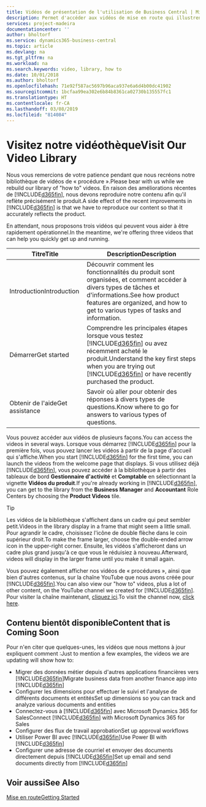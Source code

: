 ```yaml
---
title: Vidéos de présentation de l'utilisation de Business Central | Microsoft Docs
description: Permet d'accéder aux vidéos de mise en route qui illustrent comment effectuer des tâches courantes.
services: project-madeira
documentationcenter: ''
author: bholtorf
ms.service: dynamics365-business-central
ms.topic: article
ms.devlang: na
ms.tgt_pltfrm: na
ms.workload: na
ms.search.keywords: video, library, how to
ms.date: 10/01/2018
ms.author: bholtorf
ms.openlocfilehash: 71e92f587ac5697b96aca937e6a6d4b00dc41902
ms.sourcegitcommit: 1bcfaa99ea302e6b84b8361ca02730b135557fc1
ms.translationtype: HT
ms.contentlocale: fr-CA
ms.lasthandoff: 03/08/2019
ms.locfileid: "814084"
---
```

# <a name="visit-our-video-library"></a><span data-ttu-id="cd30f-103">Visitez notre vidéothèque</span><span class="sxs-lookup"><span data-stu-id="cd30f-103">Visit Our Video Library</span></span>
<span data-ttu-id="cd30f-104">Nous vous remercions de votre patience pendant que nous recréons notre bibliothèque de vidéos de « procédure ».</span><span class="sxs-lookup"><span data-stu-id="cd30f-104">Please bear with us while we rebuild our library of "how to" videos.</span></span> <span data-ttu-id="cd30f-105">En raison des améliorations récentes de [!INCLUDE[d365fin](includes/d365fin_md.md)], nous devons reproduire notre contenu afin qu'il reflète précisément le produit.</span><span class="sxs-lookup"><span data-stu-id="cd30f-105">A side effect of the recent improvements in [!INCLUDE[d365fin](includes/d365fin_md.md)] is that we have to reproduce our content so that it accurately reflects the product.</span></span> 

<span data-ttu-id="cd30f-106">En attendant, nous proposons trois vidéos qui peuvent vous aider à être rapidement opérationnel.</span><span class="sxs-lookup"><span data-stu-id="cd30f-106">In the meantime, we're offering three videos that can help you quickly get up and running.</span></span>

|<span data-ttu-id="cd30f-107">Titre</span><span class="sxs-lookup"><span data-stu-id="cd30f-107">Title</span></span>|<span data-ttu-id="cd30f-108">Description</span><span class="sxs-lookup"><span data-stu-id="cd30f-108">Description</span></span>|
|----|----|
|<span data-ttu-id="cd30f-109">Introduction</span><span class="sxs-lookup"><span data-stu-id="cd30f-109">Introduction</span></span>|<span data-ttu-id="cd30f-110">Découvrir comment les fonctionnalités du produit sont organisées, et comment accéder à divers types de tâches et d'informations.</span><span class="sxs-lookup"><span data-stu-id="cd30f-110">See how product features are organized, and how to get to various types of tasks and information.</span></span>|
|<span data-ttu-id="cd30f-111">Démarrer</span><span class="sxs-lookup"><span data-stu-id="cd30f-111">Get started</span></span>|<span data-ttu-id="cd30f-112">Comprendre les principales étapes lorsque vous testez [!INCLUDE[d365fin](includes/d365fin_md.md)] ou avez récemment acheté le produit.</span><span class="sxs-lookup"><span data-stu-id="cd30f-112">Understand the key first steps when you are trying out [!INCLUDE[d365fin](includes/d365fin_md.md)] or have recently purchased the product.</span></span> |
|<span data-ttu-id="cd30f-113">Obtenir de l'aide</span><span class="sxs-lookup"><span data-stu-id="cd30f-113">Get assistance</span></span>|<span data-ttu-id="cd30f-114">Savoir où aller pour obtenir des réponses à divers types de questions.</span><span class="sxs-lookup"><span data-stu-id="cd30f-114">Know where to go for answers to various types of questions.</span></span>|

<span data-ttu-id="cd30f-115">Vous pouvez accéder aux vidéos de plusieurs façons.</span><span class="sxs-lookup"><span data-stu-id="cd30f-115">You can access the videos in several ways.</span></span> <span data-ttu-id="cd30f-116">Lorsque vous démarrez [!INCLUDE[d365fin](includes/d365fin_md.md)] pour la première fois, vous pouvez lancer les vidéos à partir de la page d'accueil qui s'affiche.</span><span class="sxs-lookup"><span data-stu-id="cd30f-116">When you start [!INCLUDE[d365fin](includes/d365fin_md.md)] for the first time, you can launch the videos from the welcome page that displays.</span></span> <span data-ttu-id="cd30f-117">Si vous utilisez déjà [!INCLUDE[d365fin](includes/d365fin_md.md)], vous pouvez accéder à la bibliothèque à partir des tableaux de bord **Gestionnaire d'activité** et **Comptable** en sélectionnant la vignette **Vidéos du produit**.</span><span class="sxs-lookup"><span data-stu-id="cd30f-117">If you're already working in [!INCLUDE[d365fin](includes/d365fin_md.md)], you can get to the library from the **Business Manager** and **Accountant** Role Centers by choosing the **Product Videos** tile.</span></span> 

> [!Tip]  
> <span data-ttu-id="cd30f-118">Les vidéos de la bibliothèque s'affichent dans un cadre qui peut sembler petit.</span><span class="sxs-lookup"><span data-stu-id="cd30f-118">Videos in the library display in a frame that might seem a little small.</span></span> <span data-ttu-id="cd30f-119">Pour agrandir le cadre, choisissez l'icône de double flèche dans le coin supérieur droit.</span><span class="sxs-lookup"><span data-stu-id="cd30f-119">To make the frame larger, choose the double-ended arrow icon in the upper-right corner.</span></span> <span data-ttu-id="cd30f-120">Ensuite, les vidéos s'afficheront dans un cadre plus grand jusqu'à ce que vous le réduisiez à nouveau.</span><span class="sxs-lookup"><span data-stu-id="cd30f-120">Afterward, videos will display in the larger frame until you make it small again.</span></span>

<span data-ttu-id="cd30f-121">Vous pouvez également afficher nos vidéos de « procédures », ainsi que bien d'autres contenus, sur la chaîne YouTube que nous avons créée pour [!INCLUDE[d365fin](includes/d365fin_md.md)].</span><span class="sxs-lookup"><span data-stu-id="cd30f-121">You can also view our "how to" videos, plus a lot of other content, on the YouTube channel we created for [!INCLUDE[d365fin](includes/d365fin_md.md)].</span></span> <span data-ttu-id="cd30f-122">Pour visiter la chaîne maintenant, [cliquez ici](https://go.microsoft.com/fwlink/?linkid=851533).</span><span class="sxs-lookup"><span data-stu-id="cd30f-122">To visit the channel now, [click here](https://go.microsoft.com/fwlink/?linkid=851533).</span></span>

## <a name="content-that-is-coming-soon"></a><span data-ttu-id="cd30f-123">Contenu bientôt disponible</span><span class="sxs-lookup"><span data-stu-id="cd30f-123">Content that is Coming Soon</span></span>
<span data-ttu-id="cd30f-124">Pour n'en citer que quelques-unes, les vidéos que nous mettons à jour expliquent comment :</span><span class="sxs-lookup"><span data-stu-id="cd30f-124">Just to mention a few examples, the videos we are updating will show how to:</span></span>  

* <span data-ttu-id="cd30f-125">Migrer des données métier depuis d'autres applications financières vers [!INCLUDE[d365fin](includes/d365fin_md.md)]</span><span class="sxs-lookup"><span data-stu-id="cd30f-125">Migrate business data from another finance app into [!INCLUDE[d365fin](includes/d365fin_md.md)]</span></span>  
* <span data-ttu-id="cd30f-126">Configurer les dimensions pour effectuer le suivi et l'analyse de différents documents et entités</span><span class="sxs-lookup"><span data-stu-id="cd30f-126">Set up dimensions so you can track and analyze various documents and entities</span></span>
* <span data-ttu-id="cd30f-127">Connectez-vous à [!INCLUDE[d365fin](includes/d365fin_md.md)] avec Microsoft Dynamics 365 for Sales</span><span class="sxs-lookup"><span data-stu-id="cd30f-127">Connect [!INCLUDE[d365fin](includes/d365fin_md.md)] with Microsoft Dynamics 365 for Sales</span></span>
* <span data-ttu-id="cd30f-128">Configurer des flux de travail approbation</span><span class="sxs-lookup"><span data-stu-id="cd30f-128">Set up approval workflows</span></span>  
* <span data-ttu-id="cd30f-129">Utiliser Power BI avec [!INCLUDE[d365fin](includes/d365fin_md.md)]</span><span class="sxs-lookup"><span data-stu-id="cd30f-129">Use Power BI with [!INCLUDE[d365fin](includes/d365fin_md.md)]</span></span>  
* <span data-ttu-id="cd30f-130">Configurer une adresse de courriel et envoyer des documents directement depuis [!INCLUDE[d365fin](includes/d365fin_md.md)]</span><span class="sxs-lookup"><span data-stu-id="cd30f-130">Set up email and send documents directly from [!INCLUDE[d365fin](includes/d365fin_md.md)]</span></span>  

## <a name="see-also"></a><span data-ttu-id="cd30f-131">Voir aussi</span><span class="sxs-lookup"><span data-stu-id="cd30f-131">See Also</span></span>
[<span data-ttu-id="cd30f-132">Mise en route</span><span class="sxs-lookup"><span data-stu-id="cd30f-132">Getting Started</span></span>](product-get-started.md)
